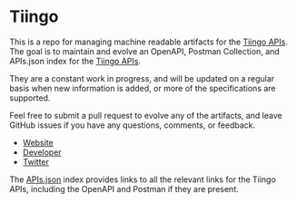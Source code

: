 # TiingoThis is a repo for managing machine readable artifacts for the [Tiingo APIs](https://tiingo.com). The goal is to maintain and evolve an OpenAPI, Postman Collection, and APIs.json index for the [Tiingo APIs](https://tiingo.com).They are a constant work in progress, and will be updated on a regular basis when new information is added, or more of the specifications are supported.Feel free to submit a pull request to evolve any of the artifacts, and leave GitHub issues if you have any questions, comments, or feedback.- [Website](https://tiingo.com)- [Developer](https://tiingo.com)- [Twitter](https://twitter.com/RishiPSingh)The [APIs.json](https://github.com/api-evangelist/tiingo/blob/master/apis.json) index provides links to all the relevant links for the Tiingo APIs, including the OpenAPI and Postman if they are present.